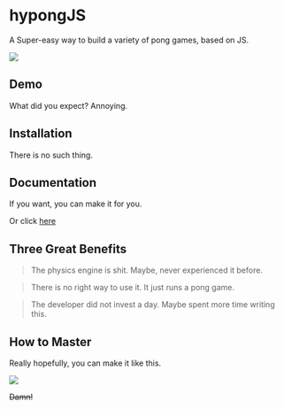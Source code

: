 # hypongJS
A Super-easy way to build a variety of pong games, based on JS.
<p><img src="https://github.com/leejg1313/hypongJS/blob/master/screenshots/hypongJS.gif" /></p>

## Demo
What did you expect? Annoying.

## Installation
There is no such thing.

## Documentation
If you want, you can make it for you.

Or click [here](https://github.com/leejg1313/hypongJS/tree/master/documentations)

## Three Great Benefits
> The physics engine is shit. Maybe, never experienced it before.

> There is no right way to use it. It just runs a pong game.

> The developer did not invest a day. Maybe spent more time writing this.

## How to Master
Really hopefully, you can make it like this.
<p><img src="https://github.com/leejg1313/hypongJS/blob/master/screenshots/hypongJS-Weird.gif" /></p>
<p><del>Damn!</del></p>
